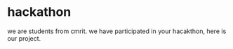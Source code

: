 # hackathon
we are students from cmrit. we have participated in your hacakthon, here is our project.

